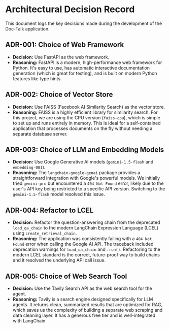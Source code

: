 # Architectural Decision Record

This document logs the key decisions made during the development of the Doc-Talk application.

## ADR-001: Choice of Web Framework

- **Decision:** Use FastAPI as the web framework.
- **Reasoning:** FastAPI is a modern, high-performance web framework for Python. It's easy to use, has automatic interactive documentation generation (which is great for testing), and is built on modern Python features like type hints.

## ADR-002: Choice of Vector Store

- **Decision:** Use FAISS (Facebook AI Similarity Search) as the vector store.
- **Reasoning:** FAISS is a highly efficient library for similarity search. For this project, we are using the CPU version (`faiss-cpu`), which is simple to set up and runs entirely in memory. This is ideal for a self-contained application that processes documents on the fly without needing a separate database server.

## ADR-003: Choice of LLM and Embedding Models

- **Decision:** Use Google Generative AI models (`gemini-1.5-flash` and `embedding-001`).
- **Reasoning:** The `langchain-google-genai` package provides a straightforward integration with Google's powerful models. We initially tried `gemini-pro` but encountered a `404 Not Found` error, likely due to the user's API key being restricted to a specific API version. Switching to the `gemini-1.5-flash` model resolved this issue.

## ADR-004: Refactor to LCEL

- **Decision:** Refactor the question-answering chain from the deprecated `load_qa_chain` to the modern LangChain Expression Language (LCEL) using `create_retrieval_chain`.
- **Reasoning:** The application was consistently failing with a `404 Not Found` error when calling the Google AI API. The traceback included deprecation warnings for `load_qa_chain` and `.run()`. Refactoring to the modern LCEL standard is the correct, future-proof way to build chains and it resolved the underlying API call issue.

## ADR-005: Choice of Web Search Tool

- **Decision:** Use the Tavily Search API as the web search tool for the agent.
- **Reasoning:** Tavily is a search engine designed specifically for LLM agents. It returns clean, summarized results that are optimized for RAG, which saves us the complexity of building a separate web scraping and data cleaning layer. It has a generous free tier and is well-integrated with LangChain.
